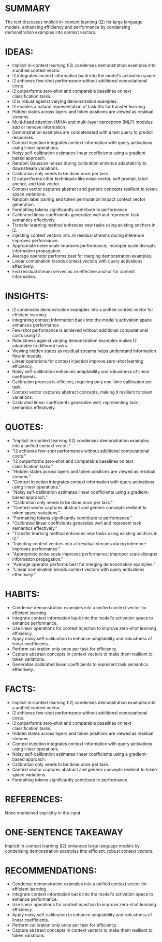 # SUMMARY
The text discusses implicit in-context learning (I2) for large language models, enhancing efficiency and performance by condensing demonstration examples into context vectors.

# IDEAS:
- Implicit in-context learning (I2) condenses demonstration examples into a unified context vector.
- I2 integrates context information back into the model's activation space.
- I2 achieves few-shot performance without additional computational costs.
- I2 outperforms zero-shot and comparable baselines on text classification tasks.
- I2 is robust against varying demonstration examples.
- I2 enables a natural representation of task IDs for transfer learning.
- Hidden states across layers and token positions are viewed as residual streams.
- Multi-head attention (MHA) and multi-layer perceptron (MLP) modules add or remove information.
- Demonstration examples are concatenated with a test query to predict responses.
- Context injection integrates context information with query activations using linear operations.
- Noisy self-calibration estimates linear coefficients using a gradient-based approach.
- Random Gaussian noises during calibration enhance adaptability to downstream variations.
- Calibration only needs to be done once per task.
- I2 outperforms other techniques like noise vector, soft prompt, label anchor, and task vector.
- Context vector captures abstract and generic concepts resilient to token space variations.
- Random label pairing and token permutation impact context vector generation.
- Formatting tokens significantly contribute to performance.
- Calibrated linear coefficients generalize well and represent task semantics effectively.
- Transfer learning method enhances new tasks using existing anchors in I2.
- Injecting context vectors into all residual streams during inference improves performance.
- Appropriate noise scale improves performance; improper scale disrupts information propagation.
- Average operator performs best for merging demonstration examples.
- Linear combination blends context vectors with query activations effectively.
- End residual stream serves as an effective anchor for context information.

# INSIGHTS:
- I2 condenses demonstration examples into a unified context vector for efficient learning.
- Integrating context information back into the model's activation space enhances performance.
- Few-shot performance is achieved without additional computational costs using I2.
- Robustness against varying demonstration examples makes I2 adaptable to different tasks.
- Viewing hidden states as residual streams helps understand information flow in models.
- Linear operations for context injection improve zero-shot learning efficiency.
- Noisy self-calibration enhances adaptability and robustness of linear coefficients.
- Calibration process is efficient, requiring only one-time calibration per task.
- Context vector captures abstract concepts, making it resilient to token variations.
- Calibrated linear coefficients generalize well, representing task semantics effectively.

# QUOTES:
- "Implicit in-context learning (I2) condenses demonstration examples into a unified context vector."
- "I2 achieves few-shot performance without additional computational costs."
- "I2 outperforms zero-shot and comparable baselines on text classification tasks."
- "Hidden states across layers and token positions are viewed as residual streams."
- "Context injection integrates context information with query activations using linear operations."
- "Noisy self-calibration estimates linear coefficients using a gradient-based approach."
- "Calibration only needs to be done once per task."
- "Context vector captures abstract and generic concepts resilient to token space variations."
- "Formatting tokens significantly contribute to performance."
- "Calibrated linear coefficients generalize well and represent task semantics effectively."
- "Transfer learning method enhances new tasks using existing anchors in I2."
- "Injecting context vectors into all residual streams during inference improves performance."
- "Appropriate noise scale improves performance; improper scale disrupts information propagation."
- "Average operator performs best for merging demonstration examples."
- "Linear combination blends context vectors with query activations effectively."

# HABITS:
- Condense demonstration examples into a unified context vector for efficient learning.
- Integrate context information back into the model's activation space to enhance performance.
- Use linear operations for context injection to improve zero-shot learning efficiency.
- Apply noisy self-calibration to enhance adaptability and robustness of linear coefficients.
- Perform calibration only once per task for efficiency.
- Capture abstract concepts in context vectors to make them resilient to token variations.
- Generalize calibrated linear coefficients to represent task semantics effectively.

# FACTS:
- Implicit in-context learning (I2) condenses demonstration examples into a unified context vector.
- I2 achieves few-shot performance without additional computational costs.
- I2 outperforms zero-shot and comparable baselines on text classification tasks.
- Hidden states across layers and token positions are viewed as residual streams.
- Context injection integrates context information with query activations using linear operations.
- Noisy self-calibration estimates linear coefficients using a gradient-based approach.
- Calibration only needs to be done once per task.
- Context vector captures abstract and generic concepts resilient to token space variations.
- Formatting tokens significantly contribute to performance.

# REFERENCES:
None mentioned explicitly in the input.

# ONE-SENTENCE TAKEAWAY
Implicit in-context learning (I2) enhances large language models by condensing demonstration examples into efficient, robust context vectors.

# RECOMMENDATIONS:
- Condense demonstration examples into a unified context vector for efficient learning.
- Integrate context information back into the model's activation space to enhance performance.
- Use linear operations for context injection to improve zero-shot learning efficiency.
- Apply noisy self-calibration to enhance adaptability and robustness of linear coefficients.
- Perform calibration only once per task for efficiency.
- Capture abstract concepts in context vectors to make them resilient to token variations.